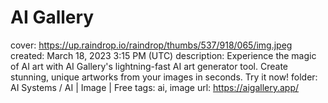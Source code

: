 # AI Gallery

cover: https://up.raindrop.io/raindrop/thumbs/537/918/065/img.jpeg
created: March 18, 2023 3:15 PM (UTC)
description: Experience the magic of AI art with AI Gallery's lightning-fast AI art generator tool. Create stunning, unique artworks from your images in seconds. Try it now!
folder: AI Systems / AI | Image | Free
tags: ai, image
url: https://aigallery.app/